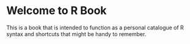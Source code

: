 Welcome to R Book
============================

This is a book that is intended to function as a personal catalogue of 
R syntax and shortcuts that might be handy to remember.

